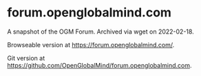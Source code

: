 # forum.openglobalmind.com

A snapshot of the OGM Forum. Archived via wget on 2022-02-18.

Browseable version at <https://forum.openglobalmind.com/>.

Git version at <https://github.com/OpenGlobalMind/forum.openglobalmind.com>.

